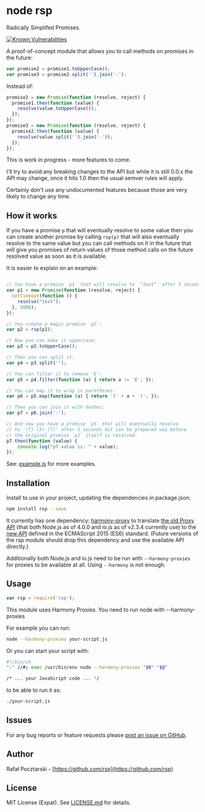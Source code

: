 node rsp
========
Radically Simplifed Promises.

[![Known Vulnerabilities](https://snyk.io/test/github/rsp/node-rsp/d9e2b6eadf7048bce49e1f791fe7418ed56bfc11/badge.svg)](https://snyk.io/test/github/rsp/node-rsp/d9e2b6eadf7048bce49e1f791fe7418ed56bfc11)

A proof-of-concept module that allows you to call methods on promises in the future:
```js
var promise2 = promise1.toUpperCase();
var promise3 = promise2.split('').join('-');
```
Instead of:
```js
promise2 = new Promise(function (resolve, reject) {
  promise1.then(function (value) {
    resolve(value.toUpperCase());
  });
});
promise3 = new Promise(function (resolve, reject) {
  promise2.then(function (value) {
    resolve(value.split('').join('-'));
  });
});
```

This is work in progress - more features to come.

I'll try to avoid any breaking changes to the API but while it is still 0.0.x
the API may change, once it hits 1.0 then the usual semver rules will apply.

Certainly don't use any undocumented features because those are very likely to change any time.

How it works
------------
If you have a promise `p` that will eventually resolve to some value then you can create another promise by calling `rsp(p)` that will also eventually resolve to the same value but you can call methods on it in the future that will give you promises of return values of those method calls on the future resolved value as soon as it is available.

It is easier to explain on an example:

```js

// You have a promise `p1` that will resolve to `"text"` after 5 seconds:
var p1 = new Promise(function (resolve, reject) {
  setTimeout(function () {
    resolve("text");
  }, 5000);
});

// You create a magic promise `p2`:
var p2 = rsp(p1);

// Now you can make it uppercase:
var p3 = p2.toUpperCase();

// Then you can split it:
var p4 = p3.split('');

// You can filter it to remove 'E':
var p5 = p4.filter(function (a) { return a != 'E'; });

// You can map it to wrap in paretheses:
var p6 = p5.map(function (a) { return '(' + a + ')'; });

// Then you can join it with dashes:
var p7 = p6.join('-');

// And now you have a promise `p5` that will eventually resolve
// to '(T)-(X)-(T)' after 5 seconds but can be prepared way before
// the original promise `p1` itself is resolved.
p7.then(function (value) {
    console.log("p7 value is: " + value);
});
```

See: [example.js](example.js) for more examples.

Installation
------------
Install to use in your project, updating the dependencies in package.json:
```sh
npm install rsp --save
```
It currently has one dependency:
[harmony-proxy](https://www.npmjs.com/package/harmony-proxy)
to translate [the old Proxy API](https://developer.mozilla.org/en-US/docs/Archive/Web/Old_Proxy_API)
(that both Node.js as of 4.0.0 and io.js as of v2.3.4 currently use)
to the [new API](https://developer.mozilla.org/en-US/docs/Web/JavaScript/Reference/Global_Objects/Proxy)
defined in the ECMAScript 2015 (ES6) standard. (Future versions of the rsp module should drop this dependency and use the available API directly.)

Additionally both Node.js and io.js need to be run with `--harmony-proxies` for proxies to
be available at all. Using `--harmony` is not enough.

Usage
-----
```js
var rsp = require('rsp');
```
This module uses Harmony Proxies. You need to run node with --harmony-proxies

For example you can run:

```sh
node --harmony-proxies your-script.js
```

Or you can start your script with:

```sh
#!/bin/sh
":" //#; exec /usr/bin/env node --harmony-proxies "$0" "$@"

/* ... your JavaScript code ... */
```
to be able to run it as:
```sh
./your-script.js
```

Issues
------
For any bug reports or feature requests please
[post an issue on GitHub](https://github.com/rsp/node-rsp/issues).

Author
------
Rafał Pocztarski - [https://github.com/rsp](https://github.com/rsp)

License
-------
MIT License (Expat). See [LICENSE.md](LICENSE.md) for details.
